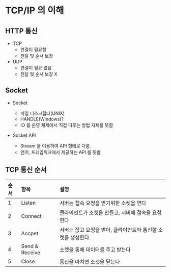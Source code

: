 # TCP/IP 의 이해

## HTTP 통신

* TCP
  * 연결이 필요함
  * 전달 및 순서 보장
* UDP
  * 연결이 필요 없음
  * 전달 및 순서 보장 X

## Socket

* Socket
  * 파일 디스크립터(UNIX)
  * HANDLE(Windows)?
  * IO 를 운영 체제에서 직접 다루는 방법 자체를 뜻함

* Socket API
  * Stream 을 이용하여 API 형태로 다룸.
  * 언어, 프레임워크에서 제공하는 API 를 뜻함

## TCP 통신 순서

|순서|항목|설명|
|:---|:---|:---|
|1|Listen|서버는 접속 요청을 받기위한 소켓을 연다|
|2|Connect|클라이언트가 소켓을 만들고, 서버에 접속을 요청한다|
|3|Accpet|서버는 젒고 요청을 받아, 클라이언트와 통신할 소켓을 생성한다.|
|4|Send & Receive|소켓을 통해 데이터를 주고 받는다|
|5|Close|통신을 마치면 소켓을 닫는다|
